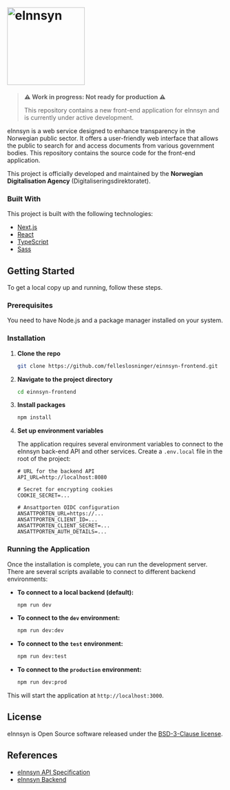 # <img src="https://einnsyn.no/8ebf89f8e40d3eb75183.svg" width="180px" alt="eInnsyn"/>

> **⚠️ Work in progress: Not ready for production ⚠️**
>
> This repository contains a new front-end application for eInnsyn and is currently under active development.

eInnsyn is a web service designed to enhance transparency in the Norwegian public sector. It offers a user-friendly web interface that allows the public to search for and access documents from various government bodies. This repository contains the source code for the front-end application.

This project is officially developed and maintained by the **Norwegian Digitalisation Agency** (Digitaliseringsdirektoratet).

### Built With

This project is built with the following technologies:

- [Next.js](https://nextjs.org/)
- [React](https://react.dev/)
- [TypeScript](https://www.typescriptlang.org/)
- [Sass](https://sass-lang.com/)

## Getting Started

To get a local copy up and running, follow these steps.

### Prerequisites

You need to have Node.js and a package manager installed on your system.

### Installation

1.  **Clone the repo**
    ```sh
    git clone https://github.com/felleslosninger/einnsyn-frontend.git
    ```
2.  **Navigate to the project directory**
    ```sh
    cd einnsyn-frontend
    ```
3.  **Install packages**
    ```sh
    npm install
    ```
4.  **Set up environment variables**

    The application requires several environment variables to connect to the eInnsyn back-end API and other services. Create a `.env.local` file in the root of the project:

    ```
    # URL for the backend API
    API_URL=http://localhost:8080

    # Secret for encrypting cookies
    COOKIE_SECRET=...

    # Ansattporten OIDC configuration
    ANSATTPORTEN_URL=https://...
    ANSATTPORTEN_CLIENT_ID=...
    ANSATTPORTEN_CLIENT_SECRET=...
    ANSATTPORTEN_AUTH_DETAILS=...
    ```

### Running the Application

Once the installation is complete, you can run the development server. There are several scripts available to connect to different backend environments:

- **To connect to a local backend (default):**

  ```sh
  npm run dev
  ```

- **To connect to the `dev` environment:**

  ```sh
  npm run dev:dev
  ```

- **To connect to the `test` environment:**

  ```sh
  npm run dev:test
  ```

- **To connect to the `production` environment:**
  ```sh
  npm run dev:prod
  ```

This will start the application at `http://localhost:3000`.

## License

eInnsyn is Open Source software released under the [BSD-3-Clause license](LICENSE).

## References

- [eInnsyn API Specification](https://github.com/felleslosninger/einnsyn-api-spec/)
- [eInnsyn Backend](https://github.com/felleslosninger/einnsyn-backend/)
